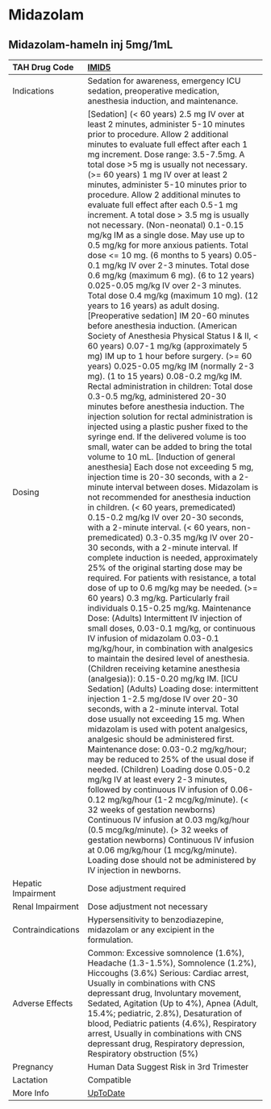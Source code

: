 # Midazolam

## Midazolam-hameln inj 5mg/1mL

| TAH Drug Code      | [IMID5](https://www.tahsda.org.tw/drugs/hissearch.php?drug_code=IMID5)                                                                                                                                                                                                                                                                                                                                                                                                                                                                                                                                                                                                                                                                                                                                                                                                                                                                                                                                                                                                                                                                                                                                                                                                                                                                                                                                                                                                                                                                                                                                                                                                                                                                                                                                                                                                                                                                                                                                                                                                                                                                                                                                                                                                                                                                                                                                                                                                                                                                                                                                                                                                                                                                                                                                                                                                                                                                                                                                                                                                                                                                                                                                                                         |
|:-------------------|:-----------------------------------------------------------------------------------------------------------------------------------------------------------------------------------------------------------------------------------------------------------------------------------------------------------------------------------------------------------------------------------------------------------------------------------------------------------------------------------------------------------------------------------------------------------------------------------------------------------------------------------------------------------------------------------------------------------------------------------------------------------------------------------------------------------------------------------------------------------------------------------------------------------------------------------------------------------------------------------------------------------------------------------------------------------------------------------------------------------------------------------------------------------------------------------------------------------------------------------------------------------------------------------------------------------------------------------------------------------------------------------------------------------------------------------------------------------------------------------------------------------------------------------------------------------------------------------------------------------------------------------------------------------------------------------------------------------------------------------------------------------------------------------------------------------------------------------------------------------------------------------------------------------------------------------------------------------------------------------------------------------------------------------------------------------------------------------------------------------------------------------------------------------------------------------------------------------------------------------------------------------------------------------------------------------------------------------------------------------------------------------------------------------------------------------------------------------------------------------------------------------------------------------------------------------------------------------------------------------------------------------------------------------------------------------------------------------------------------------------------------------------------------------------------------------------------------------------------------------------------------------------------------------------------------------------------------------------------------------------------------------------------------------------------------------------------------------------------------------------------------------------------------------------------------------------------------------------------------------------------|
| Indications        | Sedation for awareness, emergency ICU sedation, preoperative medication, anesthesia induction, and maintenance.                                                                                                                                                                                                                                                                                                                                                                                                                                                                                                                                                                                                                                                                                                                                                                                                                                                                                                                                                                                                                                                                                                                                                                                                                                                                                                                                                                                                                                                                                                                                                                                                                                                                                                                                                                                                                                                                                                                                                                                                                                                                                                                                                                                                                                                                                                                                                                                                                                                                                                                                                                                                                                                                                                                                                                                                                                                                                                                                                                                                                                                                                                                                |
| Dosing             | [Sedation] (< 60 years) 2.5 mg IV over at least 2 minutes, administer 5-10 minutes prior to procedure. Allow 2 additional minutes to evaluate full effect after each 1 mg increment. Dose range: 3.5-7.5mg. A total dose >5 mg is usually not necessary. (>= 60 years) 1 mg IV over at least 2 minutes, administer 5-10 minutes prior to procedure. Allow 2 additional minutes to evaluate full effect after each 0.5-1 mg increment. A total dose > 3.5 mg is usually not necessary. (Non-neonatal) 0.1-0.15 mg/kg IM as a single dose. May use up to 0.5 mg/kg for more anxious patients. Total dose <= 10 mg. (6 months to 5 years) 0.05-0.1 mg/kg IV over 2-3 minutes. Total dose 0.6 mg/kg (maximum 6 mg). (6 to 12 years) 0.025-0.05 mg/kg IV over 2-3 minutes. Total dose 0.4 mg/kg (maximum 10 mg). (12 years to 16 years) as adult dosing. [Preoperative sedation] IM 20-60 minutes before anesthesia induction. (American Society of Anesthesia Physical Status I & II, < 60 years) 0.07-1 mg/kg (approximately 5 mg) IM up to 1 hour before surgery. (>= 60 years) 0.025-0.05 mg/kg IM (normally 2-3 mg). (1 to 15 years) 0.08-0.2 mg/kg IM. Rectal administration in children: Total dose 0.3-0.5 mg/kg, administered 20-30 minutes before anesthesia induction. The injection solution for rectal administration is injected using a plastic pusher fixed to the syringe end. If the delivered volume is too small, water can be added to bring the total volume to 10 mL. [Induction of general anesthesia] Each dose not exceeding 5 mg, injection time is 20-30 seconds, with a 2-minute interval between doses. Midazolam is not recommended for anesthesia induction in children. (< 60 years, premedicated) 0.15-0.2 mg/kg IV over 20-30 seconds, with a 2-minute interval. (< 60 years, non-premedicated) 0.3-0.35 mg/kg IV over 20-30 seconds, with a 2-minute interval. If complete induction is needed, approximately 25% of the original starting dose may be required. For patients with resistance, a total dose of up to 0.6 mg/kg may be needed. (>= 60 years) 0.3 mg/kg. Particularly frail individuals 0.15-0.25 mg/kg. Maintenance Dose: (Adults) Intermittent IV injection of small doses, 0.03-0.1 mg/kg, or continuous IV infusion of midazolam 0.03-0.1 mg/kg/hour, in combination with analgesics to maintain the desired level of anesthesia. (Children receiving ketamine anesthesia (analgesia)): 0.15-0.20 mg/kg IM. [ICU Sedation] (Adults) Loading dose: intermittent injection 1-2.5 mg/dose IV over 20-30 seconds, with a 2-minute interval. Total dose usually not exceeding 15 mg. When midazolam is used with potent analgesics, analgesic should be administered first. Maintenance dose: 0.03-0.2 mg/kg/hour; may be reduced to 25% of the usual dose if needed. (Children) Loading dose 0.05-0.2 mg/kg IV at least every 2-3 minutes, followed by continuous IV infusion of 0.06-0.12 mg/kg/hour (1-2 mcg/kg/minute). (< 32 weeks of gestation newborns) Continuous IV infusion at 0.03 mg/kg/hour (0.5 mcg/kg/minute). (> 32 weeks of gestation newborns) Continuous IV infusion at 0.06 mg/kg/hour (1 mcg/kg/minute). Loading dose should not be administered by IV injection in newborns. |
| Hepatic Impairment | Dose adjustment required                                                                                                                                                                                                                                                                                                                                                                                                                                                                                                                                                                                                                                                                                                                                                                                                                                                                                                                                                                                                                                                                                                                                                                                                                                                                                                                                                                                                                                                                                                                                                                                                                                                                                                                                                                                                                                                                                                                                                                                                                                                                                                                                                                                                                                                                                                                                                                                                                                                                                                                                                                                                                                                                                                                                                                                                                                                                                                                                                                                                                                                                                                                                                                                                                       |
| Renal Impairment   | Dose adjustment not necessary                                                                                                                                                                                                                                                                                                                                                                                                                                                                                                                                                                                                                                                                                                                                                                                                                                                                                                                                                                                                                                                                                                                                                                                                                                                                                                                                                                                                                                                                                                                                                                                                                                                                                                                                                                                                                                                                                                                                                                                                                                                                                                                                                                                                                                                                                                                                                                                                                                                                                                                                                                                                                                                                                                                                                                                                                                                                                                                                                                                                                                                                                                                                                                                                                  |
| Contraindications  | Hypersensitivity to benzodiazepine, midazolam or any excipient in the formulation.                                                                                                                                                                                                                                                                                                                                                                                                                                                                                                                                                                                                                                                                                                                                                                                                                                                                                                                                                                                                                                                                                                                                                                                                                                                                                                                                                                                                                                                                                                                                                                                                                                                                                                                                                                                                                                                                                                                                                                                                                                                                                                                                                                                                                                                                                                                                                                                                                                                                                                                                                                                                                                                                                                                                                                                                                                                                                                                                                                                                                                                                                                                                                             |
| Adverse Effects    | Common: Excessive somnolence (1.6%), Headache (1.3-1.5%), Somnolence (1.2%), Hiccoughs (3.6%) Serious: Cardiac arrest, Usually in combinations with CNS depressant drug, Involuntary movement, Sedated, Agitation (Up to 4%), Apnea (Adult, 15.4%; pediatric, 2.8%), Desaturation of blood, Pediatric patients (4.6%), Respiratory arrest, Usually in combinations with CNS depressant drug, Respiratory depression, Respiratory obstruction (5%)                                                                                                                                                                                                                                                                                                                                                                                                                                                                                                                                                                                                                                                                                                                                                                                                                                                                                                                                                                                                                                                                                                                                                                                                                                                                                                                                                                                                                                                                                                                                                                                                                                                                                                                                                                                                                                                                                                                                                                                                                                                                                                                                                                                                                                                                                                                                                                                                                                                                                                                                                                                                                                                                                                                                                                                              |
| Pregnancy          | Human Data Suggest Risk in 3rd Trimester                                                                                                                                                                                                                                                                                                                                                                                                                                                                                                                                                                                                                                                                                                                                                                                                                                                                                                                                                                                                                                                                                                                                                                                                                                                                                                                                                                                                                                                                                                                                                                                                                                                                                                                                                                                                                                                                                                                                                                                                                                                                                                                                                                                                                                                                                                                                                                                                                                                                                                                                                                                                                                                                                                                                                                                                                                                                                                                                                                                                                                                                                                                                                                                                       |
| Lactation          | Compatible                                                                                                                                                                                                                                                                                                                                                                                                                                                                                                                                                                                                                                                                                                                                                                                                                                                                                                                                                                                                                                                                                                                                                                                                                                                                                                                                                                                                                                                                                                                                                                                                                                                                                                                                                                                                                                                                                                                                                                                                                                                                                                                                                                                                                                                                                                                                                                                                                                                                                                                                                                                                                                                                                                                                                                                                                                                                                                                                                                                                                                                                                                                                                                                                                                     |
| More Info          | [UpToDate](https://www.uptodate.com/contents/midazolam-drug-information)                                                                                                                                                                                                                                                                                                                                                                                                                                                                                                                                                                                                                                                                                                                                                                                                                                                                                                                                                                                                                                                                                                                                                                                                                                                                                                                                                                                                                                                                                                                                                                                                                                                                                                                                                                                                                                                                                                                                                                                                                                                                                                                                                                                                                                                                                                                                                                                                                                                                                                                                                                                                                                                                                                                                                                                                                                                                                                                                                                                                                                                                                                                                                                       |

